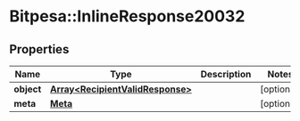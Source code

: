 # Bitpesa::InlineResponse20032

## Properties
Name | Type | Description | Notes
------------ | ------------- | ------------- | -------------
**object** | [**Array&lt;RecipientValidResponse&gt;**](RecipientValidResponse.md) |  | [optional] 
**meta** | [**Meta**](Meta.md) |  | [optional] 


